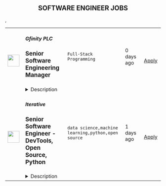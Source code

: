 <div align="center"><h2>SOFTWARE ENGINEER JOBS</h2></div><table><tr>
                <td width="100" height="100" rowspan="2">
                    <img src="https://wwr-pro.s3.amazonaws.com/logos/0081/6782/logo.gif" width="38px" height="auto">
                </td>
                <td width="300">
                    <h5>Gfinity PLC</h5>
                    <h3> Senior Software Engineering Manager</h3>
                </td>
                <td width="300">
                    <code>Full-Stack Programming</code>
                </td>
                <td width="200">
                <text>0 days ago</text>
                </td>
                <td width="100" rowspan="2">
                <a href="https://weworkremotely.com/remote-jobs/gfinity-plc-senior-software-engineering-manager" align="right" target="_blank">Apply</a>
                </td>
            </tr>
            <tr>
                <td colspan="3">
                <details><summary>Description</summary>
                <img src="https://we-work-remotely.imgix.net/logos/0081/6782/logo.gif?ixlib=rails-4.0.0&w=50&h=50&dpr=2&fit=fill&auto=compress" />

<p>
  <strong>Headquarters:</strong> London
    <br /><strong>URL:</strong> <a href="https://gfinityplc.com">https://gfinityplc.com</a>
</p>

<div>
<br>Are you passionate about scaling engineering teams and process to design and deliver robust, highly available software systems? Are you ready to be impactful and innovative in an exciting and growing market?  Do you love gaming and/or esports?<br><br>
</div><div>
<br>We are Gfinity! We have a rich history in the esports and competitive gaming space, having worked with major brands including Formula1, the Premier league, NVIDIA, Redbull, Nintendo, and many more. We've built one of the world's most powerful tournament platforms and now we're now using this foundational technology to create a fully self-serviced product for game studios and web publishers to leverage the power of competition to drive gamer retention, engagement, and value.<br><br>
</div><div>
<br>We are looking for an experienced Technical/Software Engineering Manager to oversee and coordinate engineering functions across sub-teams working within the same esports product.<br><br>
</div><div>
<strong><br>Key Responsibilities:<br></strong><br>
</div><ul>
<li>Applying your experience and passion for delivering high-quality solutions to own and drive the engineering function across multiple teams</li>
<li>Collect and digest product and project requirements from multiple sources in order to collate, plan, and coordinate engineering efforts</li>
<li>Liaise and collaborate with product managers, engineering team leads, and executive leadership on a regular basis</li>
<li>Monitor and measure engineering progress, quality, efficiency, and happiness, working with teams to recommend and implement improvements</li>
<li>Lead system architecture and design processes, ensuring solutions are robust, functional, maintainable, testable, extensible, etc.</li>
<li>Develop and refine processes to grow and scale the engineering function of the business</li>
<li>Develop a process for managing API and systems documentation to be used by internal and external developers</li>
<li>Participate in roadmapping, requirements planning, and sprint planning sessions</li>
<li>Participant in the hiring and evaluation process for future team members</li>
<li>Develop and refine onboarding processes and documentation</li>
</ul><div>
<strong><br> Key Qualifications:<br></strong><br>
</div><ul>
<li>7-10+ years as a software engineer in PHP, Javascript, or both with 2+ years working as an engineering manager, or 3+ years working as a team lead</li>
<li>Demonstratable experience managing software engineering projects with a team of at least 15 to 30 people</li>
<li>Experience designing, diagramming, and documenting software applications and systems</li>
<li>Experience building high availability, geographically distributed systems</li>
<li>Experience with identitfying, implementing, and managing software engineering KPIs – what and how to track, and how to utilize the information to maximize team productivity and happiness</li>
<li>Experience with cache mechanics and systems (such as Cloudflare)</li>
<li>Working knowledge of Docker</li>
<li>Working knowledge of test-driven development, writing tests, test tooling, coverage targets, etc.</li>
<li>Working knowledge of database systems</li>
<li>Excellent communication, collaboration, and organizational skills</li>
<li>Strong capability to work cross-functionally</li>
<li>Familiarity with cloud infrastructure, particularly AWS</li>
<li>Experience with data-driven decision making</li>
<li>Experience with assimilating outside inputs such as customer requests into core product requirements</li>
<li>Familiarity with project management processes and tooling such as ClickUp, JIRA, etc.</li>
</ul><div>
<strong><br>Bonus Qualifications:<br></strong><br>
</div><ul>
<li>Experience growing and scaling development teams and their processes</li>
<li>Esports experience of any kind, including non-technical</li>
<li>Hands-on experience with PHP 8.0+, Symfony 6, Vue3, Vite, and Typescript</li>
<li>Engineering experience in the gaming industry (especially Unity or Unreal Engine)</li>
<li>Engineering experience with SaaS/PaaS companies</li>
<li>Hands-on experience driving system performance at scale</li>
<li>Hands-on experience writing complex SQL queries</li>
<li>Experience with NoSQL</li>
</ul><div>
<strong><br>We are striving to create a diverse and inclusive environment. We encourage all applicants to apply for our roles. We value and actively seek diverse talent!<br></strong><br>
</div><div>
<strong><br>Get to know us better:<br></strong><br>
</div><div>
<br>https://www.gfinityplc.com/<br><br>
</div>

<p><strong>To apply:</strong> <a href="https://weworkremotely.com/remote-jobs/gfinity-plc-senior-software-engineering-manager">https://weworkremotely.com/remote-jobs/gfinity-plc-senior-software-engineering-manager</a></p>

                </details>
                </td>
            </tr>,<tr>
                <td width="100" height="100" rowspan="2">
                    <img src="https://wwr-pro.s3.amazonaws.com/logos/0081/6755/logo.gif" width="38px" height="auto">
                </td>
                <td width="300">
                    <h5>Decrypt</h5>
                    <h3> Full-Stack Web3 Application Software Engineer</h3>
                </td>
                <td width="300">
                    <code>Full-Stack Programming</code>
                </td>
                <td width="200">
                <text>1 days ago</text>
                </td>
                <td width="100" rowspan="2">
                <a href="https://weworkremotely.com/remote-jobs/decrypt-full-stack-web3-application-software-engineer" align="right" target="_blank">Apply</a>
                </td>
            </tr>
            <tr>
                <td colspan="3">
                <details><summary>Description</summary>
                <img src="https://we-work-remotely.imgix.net/logos/0081/6755/logo.gif?ixlib=rails-4.0.0&w=50&h=50&dpr=2&fit=fill&auto=compress" />

<p>
  <strong>Headquarters:</strong> Remote
    <br /><strong>URL:</strong> <a href="https://decrypt.co">https://decrypt.co</a>
</p>

<div>
<strong>Decrypt</strong><br><br>Decrypt is a media company for the Web3 age, with a readership of around five million across the globe. We develop content and products for blockchain education and news, and aim to be a guide to the innovative projects, companies and concepts being built on blockchain and other decentralization technologies. <br><br><strong>The Role</strong><br><br>We are looking for a Full-Stack Web3 Application Software Engineer to help us create the future of the Decrypt experience.<br><br>You will be working on a team that is focused on creating novel platform experiences with media and blockchain technologies. This role is perfect for someone with a passion for digital media and Web3 products who wants to work on projects with large impact and new technologies. <br><br>You will work collaboratively with your team on operational and technical projects. In this role, you should be able to work independently with little supervision. You should have excellent organization and problem-solving skills, with hands-on experience in software development and agile methodologies.<br><br>You’ll join our tight, remote product team and be surrounded by passionate people who are excited by the potential of blockchain and other decentralization technologies, and eager to spread their adoption. You’ll work with engineering, product, design, commercial, and editorial colleagues globally across time zones from a wide range of backgrounds and nationalities. We are a remote first team, and have been since our inception.<br><br><strong>You Will</strong>
</div><ul>
<li> Work with a team of other engineers, designers, product managers, and editorial stakeholders to shape and elevate the core Decrypt experience.</li>
<li>Focus on the frontend vision and implementation of our reader experience, with attention to performance, maintainability, and user experience.</li>
<li>Implement tools for our commercial partnerships</li>
<li>Contribute to the creation, maintenance and improvement of supporting backend systems.</li>
<li>Reach across the entire tech stack at Decrypt and get a deep understanding of a Web3 media company’s architecture and operations.</li>
</ul><div><br></div><div><strong>You Have</strong></div><ul>
<li>You have proven experience as a Software Engineer, ideally 5 years or more, in software development, scripting, and project management.</li>
<li>You are comfortable working with most, if not all, of the following: JavaScript, React, Docker, container orchestration (Kubernetes,) distributed systems architecture.</li>
<li>You have an analytical mind with problem-solving aptitude, and ability to work independently.</li>
<li>You are a passionate, empathetic, and product-focused engineer who enjoys contributing to and leading technical projects and working with engineers at all levels.</li>
<li>You value testing, instrumenting, and documenting your work.</li>
<li>You adapt quickly to change and love to ship and iterate, building on new user research, insights and data.</li>
</ul><div>
<br><em>Preferred:</em>
</div><ul>
<li> General knowledge in blockchain / cryptocurrency</li>
<li> Experience working remotely or with otherwise asynchronous teams</li>
<li> BSc/BA in Computer Science or a related degree</li>
</ul>

<p><strong>To apply:</strong> <a href="https://weworkremotely.com/remote-jobs/decrypt-full-stack-web3-application-software-engineer">https://weworkremotely.com/remote-jobs/decrypt-full-stack-web3-application-software-engineer</a></p>

                </details>
                </td>
            </tr>,<tr>
                <td width="100" height="100" rowspan="2">
                    <img src="https://remotive.com/job/1187421/logo" width="38px" height="auto">
                </td>
                <td width="300">
                    <h5>Iterative</h5>
                    <h3>Senior Software Engineer - Front-end, Typescript</h3>
                </td>
                <td width="300">
                    <code>backend,git,machine learning,python</code>
                </td>
                <td width="200">
                <text>1 days ago</text>
                </td>
                <td width="100" rowspan="2">
                <a href="https://remotive.com/remote-jobs/software-dev/senior-software-engineer-front-end-typescript-1187421" align="right" target="_blank">Apply</a>
                </td>
            </tr>
            <tr>
                <td colspan="3">
                <details><summary>Description</summary>
                <p>The ML tools ecosystem is what JS space was 10 years ago: there’s a clear need for better tools, frameworks, and open standards. <span class="notion-enable-hover" style="font-style: italic;">ITERATIVE</span> is already a well known company in this fast-evolving space with a big, engaged open-source community. Please consider joining our <span class="notion-enable-hover" style="font-style: italic;">remote-first team</span> if you love open-source, if you’re interested in building dev tools and simplifying the lives of many, many developers in ML.</p>
<p><span style="font-weight: 600; color: #000000; letter-spacing: 0.75px;"><br class="Apple-interchange-newline">Job Description</span></p>
<p>We’re seeking<span class="notion-enable-hover" style="font-weight: 600;"> </span><span class="notion-enable-hover">TypeScript front-end engineers to build our</span><span class="notion-enable-hover"> <a href="https://studio.iterative.ai/" rel="nofollow" style="font-weight: 600;">SaaS product</a> and a</span><span class="notion-enable-hover" style="font-weight: 600;"> VS Code UI</span> (to be open sourced soon!) for our popular machine learning tools: <a class="notion-link-token notion-enable-hover" href="http://dvc.org/" rel="nofollow" style="cursor: pointer; overflow-wrap: break-word;" target="_blank"><span class="link-annotation-unknown-block-id--1168671846" style="border-bottom-width: 0.05em; border-color: rgba(55, 53, 47, 0.4); opacity: 0.7;">DVC</span></a> (9k+ <span style="line-height: 1em; white-space: nowrap; ">⭐</span>on GitHub) and <a class="notion-link-token notion-enable-hover" href="http://cml.dev/" rel="nofollow" style="cursor: pointer; overflow-wrap: break-word;" target="_blank"><span class="link-annotation-unknown-block-id--2051758088" style="border-bottom-width: 0.05em; border-color: rgba(55, 53, 47, 0.4); opacity: 0.7;">CML</span></a> (3k+ <span style="line-height: 1em; white-space: nowrap; ">⭐</span> on GitHub).</p>
<p><span style="color: var(--remotive-chocolate);">If you have experience with dev tools like GitHub, UI plugins for Git, etc., you should have some sense what the project is like (if not, check our <a href="https://iterative.ai/" rel="nofollow">site</a>).</span></p>
<p> </p>
<p class="h3">Tech Stack</p>
<ul>
<li>TypeScript</li>
</ul>
<ul>
<li>Node</li>
</ul>
<ul>
<li>React</li>
</ul>
<ul>
<li>Python (on the backend)</li>
</ul>
<p> </p>
<p class="h3">Must have</p>
<ul>
<li>Strong TS/JS/Node experience (5+ years)</li>
</ul>
<ul>
<li>Excellent communication skills and a positive mindset 🤗</li>
</ul>
<ul>
<li>Initiative to help shape the engineering practices, products, and culture of a young startup</li>
</ul>
<p><br><br></p>
<p class="h3">Nice to have</p>
<ul>
<li>Python or open source experience - good to have</li>
</ul>
<ul>
<li>Some domain knowledge (DS/ML understanding) - an advantage</li>
</ul>
<p> </p>
<img src="https://remotive.com/job/track/1187421/blank.gif?source=public_api" alt=""/>
                </details>
                </td>
            </tr>,<tr>
                <td width="100" height="100" rowspan="2">
                    <img src="https://remotive.com/job/1187416/logo" width="38px" height="auto">
                </td>
                <td width="300">
                    <h5>Iterative</h5>
                    <h3>Senior Software Engineer  - DevTools, Open Source, Python</h3>
                </td>
                <td width="300">
                    <code>data science,machine learning,python,open source</code>
                </td>
                <td width="200">
                <text>1 days ago</text>
                </td>
                <td width="100" rowspan="2">
                <a href="https://remotive.com/remote-jobs/software-dev/senior-software-engineer-devtools-open-source-python-1187416" align="right" target="_blank">Apply</a>
                </td>
            </tr>
            <tr>
                <td colspan="3">
                <details><summary>Description</summary>
                <p><strong>Job Description</strong></p>
<p>Strong Python knowledge and excellent coding culture (standards, unit test, etc) are required. Alternatively, strong skill in other languages along with some knowledge of Python is also acceptable.</p>
<p><br><br></p>
<div class="h3">Responsibilities</div>
<ul>
<li>Discuss and research issues, features, new products.</li>
</ul>
<ul>
<li>Write code (see some <a class="postings-link" href="https://github.com/iterative/dvc/pulls?q=is%3Apr+is%3Aclosed" rel="nofollow"><strong>PR examples</strong></a>).</li>
</ul>
<ul>
<li>Write docs if needed for your code (see this <a class="postings-link" href="https://github.com/iterative/dvc.org" rel="nofollow"><strong>repo</strong></a>).</li>
</ul>
<ul>
<li>Being actively involved with the community - talk to users on Github, Discord, forum.</li>
</ul>
<p><br><br></p>
<div class="h3">Must have</div>
<ul>
<li>Motivation and interest</li>
</ul>
<ul>
<li>Remote work self-discipline</li>
</ul>
<ul>
<li>Excellent communication skills - clear, constructive, and respectful dialog with other team members, community.</li>
</ul>
<ul>
<li>Can focus and deliver a task w/o constantly switching to other stuff - respect team's planning, deadlines, etc</li>
</ul>
<p><br><br></p>
<div class="h3">Great to have</div>
<ul>
<li>Experience working remotely</li>
</ul>
<ul>
<li>Open source contributions or experience of maintaining, developing an open source project</li>
</ul>
<ul>
<li>System programming experience - kernel, databases, etc.</li>
</ul>
<ul>
<li>Machine learning or data science experience</li>
</ul>
<img src="https://remotive.com/job/track/1187416/blank.gif?source=public_api" alt=""/>
                </details>
                </td>
            </tr></table>